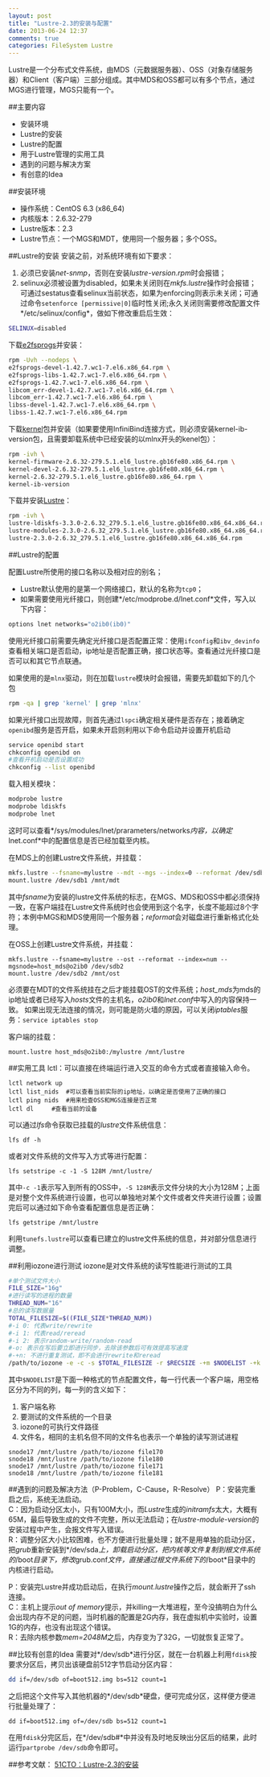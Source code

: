 ```yaml
---
layout: post
title: "Lustre-2.3的安装与配置"
date: 2013-06-24 12:37
comments: true
categories: FileSystem Lustre
---
```

Lustre是一个分布式文件系统，由MDS（元数据服务器）、OSS（对象存储服务器）和Client（客户端）三部分组成。其中MDS和OSS都可以有多个节点，通过MGS进行管理，MGS只能有一个。

##主要内容
* 安装环境  
* Lustre的安装
* Lustre的配置
* 用于Lustre管理的实用工具
* 遇到的问题与解决方案
* 有创意的Idea

<!--more-->

##安装环境
- 操作系统：CentOS 6.3 (x86\_64)
- 内核版本：2.6.32-279
- Lustre版本：2.3
- Lustre节点：一个MGS和MDT，使用同一个服务器；多个OSS。

##Lustre的安装
安装之前，对系统环境有如下要求：   

1. 必须已安装*net-snmp*，否则在安装*lustre-version.rpm*时会报错；
2. selinux必须被设置为disabled，如果未关闭则在*mkfs.lustre*操作时会报错；可通过sestatus查看selinux当前状态，如果为enforcing则表示未关闭；可通过命令`setenforce [permissive|0]`临时性关闭;永久关闭则需要修改配置文件*/etc/selinux/config*，做如下修改重启后生效：

```bash
SELINUX=disabled
```

下载[e2fsprogs](http://downloads.whamcloud.com/public/e2fsprogs/latest/el6/RPMS/x86_64/)并安装：

```bash
rpm -Uvh --nodeps \
e2fsprogs-devel-1.42.7.wc1-7.el6.x86_64.rpm \
e2fsprogs-libs-1.42.7.wc1-7.el6.x86_64.rpm \
e2fsprogs-1.42.7.wc1-7.el6.x86_64.rpm \
libcom_err-devel-1.42.7.wc1-7.el6.x86_64.rpm \
libcom_err-1.42.7.wc1-7.el6.x86_64.rpm \
libss-devel-1.42.7.wc1-7.el6.x86_64.rpm \
libss-1.42.7.wc1-7.el6.x86_64.rpm
```

下载[kernel](http://downloads.whamcloud.com/public/lustre/lustre-2.3.0/el6/server/RPMS/x86_64/)包并安装（如果要使用InfiniBind连接方式，则必须安装kernel-ib-version包，且需要卸载系统中已经安装的以mlnx开头的kenel包）：

```bash
rpm -ivh \
kernel-firmware-2.6.32-279.5.1.el6_lustre.gb16fe80.x86_64.rpm \
kernel-devel-2.6.32-279.5.1.el6_lustre.gb16fe80.x86_64.rpm \
kernel-2.6.32-279.5.1.el6_lustre.gb16fe80.x86_64.rpm \
kernel-ib-version
```

下载并安装[Lustre](http://downloads.whamcloud.com/public/lustre/lustre-2.3.0/el6/server/RPMS/x86_64/)：

```bash
rpm -ivh \
lustre-ldiskfs-3.3.0-2.6.32_279.5.1.el6_lustre.gb16fe80.x86_64.x86_64.rpm \
lustre-modules-2.3.0-2.6.32_279.5.1.el6_lustre.gb16fe80.x86_64.x86_64.rpm \
lustre-2.3.0-2.6.32_279.5.1.el6_lustre.gb16fe80.x86_64.x86_64.rpm
```

##Lustre的配置

配置Lustre所使用的接口名称以及相对应的别名；

- Lustre默认使用的是第一个网络接口，默认的名称为`tcp0`；
- 如果需要使用光纤接口，则创建*/etc/modprobe.d/lnet.conf*文件，写入以下内容：

```bash
options lnet networks="o2ib0(ib0)"
```

使用光纤接口前需要先确定光纤接口是否配置正常：使用`ifconfig`和`ibv_devinfo`查看相关端口是否启动，ip地址是否配置正确，接口状态等。查看通过光纤接口是否可以和其它节点联通。

如果使用的是`mlnx`驱动，则在加载`lustre`模块时会报错，需要先卸载如下的几个包

```bash
rpm -qa | grep 'kernel' | grep 'mlnx'
```

如果光纤接口出现故障，则首先通过`lspci`确定相关硬件是否存在；接着确定`openibd`服务是否开启，如果未开启则利用以下命令启动并设置开机启动

```bash
service openibd start
chkconfig openibd on
#查看开机启动是否设置成功
chkconfig --list openibd
```

载入相关模块：

```bash
modprobe lustre
modprobe ldiskfs
modprobe lnet
```

这时可以查看*/sys/modules/lnet/prarameters/networks*内容，以确定*lnet.conf*中的配置信息是否已经加载至内核。

在MDS上的创建Lustre文件系统，并挂载：

```bash
mkfs.lustre --fsname=mylustre --mdt --mgs --index=0 --reformat /dev/sdb1
mount.lustre /dev/sdb1 /mnt/mdt
```

其中*fsname*为安装的lustre文件系统的标志，在MGS、MDS和OSS中都必须保持一致，在客户端挂在Lustre文件系统时也会使用到这个名字，长度不能超过8个字符；本例中MGS和MDS使用同一个服务器；*reformat*会对磁盘进行重新格式化处理。

在OSS上创建Lustre文件系统，并挂载：

```
mkfs.lustre --fsname=mylustre --ost --reformat --index=num --mgsnode=host_mds@o2ib0 /dev/sdb2
mount.lustre /dev/sdb2 /mnt/ost
```

必须要在MDT的文件系统挂在之后才能挂载OST的文件系统；*host_mds*为mds的ip地址或者已经写入*hosts*文件的主机名，*o2ib0*和*lnet.conf*中写入的内容保持一致。
如果出现无法连接的情况，则可能是防火墙的原因，可以关闭*iptables*服务：`service iptables stop`

客户端的挂载：

```
mount.lustre host_mds@o2ib0:/mylustre /mnt/lustre
```

##实用工具
lctl：可以直接在终端运行进入交互的命令方式或者直接输入命令。

```
lctl network up
lctl list_nids	#可以查看当前实际的ip地址，以确定是否使用了正确的接口
lctl ping nids	#用来检查OSS和MGS连接是否正常
lctl dl		#查看当前的设备
```

可以通过*lfs*命令获取已挂载的*lustre*文件系统信息：

```
lfs df -h
```

或者对文件系统的文件写入方式等进行配置：

```
lfs setstripe -c -1 -S 128M /mnt/lustre/
```

其中`-c -1`表示写入到所有的OSS中，`-S 128M`表示文件分块的大小为128M；上面是对整个文件系统进行设置，也可以单独地对某个文件或者文件夹进行设置；设置完后可以通过如下命令查看配置信息是否正确：

```
lfs getstripe /mnt/lustre
```

利用`tunefs.lustre`可以查看已建立的lustre文件系统的信息，并对部分信息进行调整。

##利用iozone进行测试
iozone是对文件系统的读写性能进行测试的工具

```bash
#单个测试文件大小
FILE_SIZE="16g"
#进行读写的进程的数量
THREAD_NUM="16"
#总的读写数据量
TOTAL_FILESIZE=$((FILE_SIZE*THREAD_NUM))
#-i 0: 代表write/rewrite
#-i 1: 代表read/reread
#-i 2: 表示random-write/random-read
#-o: 表示在写后要立即进行同步，去除该参数后可有效提高写速度
#-+n: 不进行重复测试，即不会进行rewrite和reread
/path/to/iozone -e -c -s $TOTAL_FILESIZE -r $RECSIZE -+m $NODELIST -+k -i 0 -i 1 -t  $THREAD_NUM -o -w -+n>> $OUTPUTFILE
```

其中`$NODELIST`是下面一种格式的节点配置文件，每一行代表一个客户端，用空格区分为不同的列，每一列的含义如下：

1. 客户端名称
2. 要测试的文件系统的一个目录
3. iozone的可执行文件路径
4. 文件名，相同的主机名但不同的文件名也表示一个单独的读写测试进程

```
snode17 /mnt/lustre /path/to/iozone file170
snode18 /mnt/lustre /path/to/iozone file180
snode17 /mnt/lustre /path/to/iozone file171
snode18 /mnt/lustre /path/to/iozone file181
```

##遇到的问题及解决方法（P-Problem，C-Cause，R-Resolve）
P：安装完重启之后，系统无法启动。  
C：因为启动分区太小，只有100M大小，而*Lustre*生成的*initramfs*太大，大概有65M，最后导致生成的文件不完整，所以无法启动；在*lustre-module-version*的安装过程中产生，会报文件写入错误。  
R：调整分区大小比较困难，也不方便进行批量处理；就不是用单独的启动分区，把*grub*重新安装到*/dev/sda*上，卸载启动分区，把内核等文件复制到根文件系统的*/boot*目录下，修改*grub.conf*文件，直接通过根文件系统下的*/boot*目录中的内核进行启动。  

P：安装完Lustre并成功启动后，在执行*mount.lustre*操作之后，就会断开了ssh连接。  
C：主机上提示*out of memory*提示，并killing一大堆进程，至今没搞明白为什么会出现内存不足的问题，当时机器的配置是2G内存，我在虚拟机中实验时，设置1G的内存，也没有出现这个错误。  
R：去除内核参数*mem=2048M*之后，内存变为了32G，一切就恢复正常了。  

##比较有创意的Idea
需要对*/dev/sdb*进行分区，就在一台机器上利用`fdisk`按要求分区后，拷贝出该硬盘前512字节启动分区内容：

```bash
dd if=/dev/sdb of=boot512.img bs=512 count=1
```

之后把这个文件写入其他机器的*/dev/sdb*硬盘，便可完成分区，这样便方便进行批量处理了：

```
dd if=boot512.img of=/dev/sdb bs=512 count=1
```

在用`fdisk`分完区后，在*/dev/sdb#*中并没有及时地反映出分区后的结果，此时运行`partprobe /dev/sdb`命令即可。

##参考文献：
[51CTO：Lustre-2.3的安装](http://xiaolangit.blog.51cto.com/3343422/1195060)
